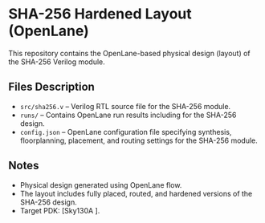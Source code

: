 # SHA-256 Hardened Layout (OpenLane)

This repository contains the OpenLane-based physical design (layout) of the SHA-256 Verilog module.

## Files Description

- `src/sha256.v` – Verilog RTL source file for the SHA-256 module.
- `runs/` – Contains OpenLane run results including  for the SHA-256 design.
- `config.json` – OpenLane configuration file specifying synthesis, floorplanning, placement, and routing settings for the SHA-256 module.

## Notes

- Physical design generated using OpenLane flow.
- The layout includes fully placed, routed, and hardened versions of the SHA-256 design.
- Target PDK: [Sky130A ].
